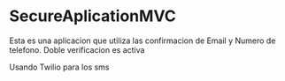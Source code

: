 # SecureAplicationMVC

Esta es una aplicacion que utiliza las confirmacion de Email y Numero de telefono.
Doble verificacion es activa

Usando Twilio para los sms
